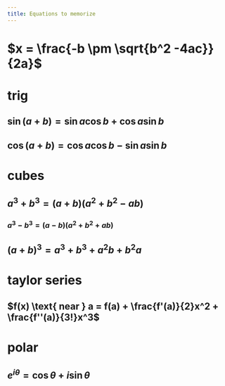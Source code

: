 ```yaml
---
title: Equations to memorize
---
```


# $x = \frac{-b \pm \sqrt{b^2 -4ac}}{2a}$

# trig

## $\sin  (a+b) = \sin  a \cos  b + \cos  a \sin  b$

## $\cos  (a+b) = \cos  a \cos  b - \sin  a \sin  b$

# cubes

## $a^3+b^3 = (a+b)(a^2+b^2-ab)$

### $a^3 - b ^3 = (a-b) (a^2+b^2+ab)$

## $(a+b)^3 = a^3+b^3+a^2b+b^2a$

# taylor series

## $f(x) \text{ near } a = f(a) + \frac{f'(a)}{2}x^2 + \frac{f''(a)}{3!}x^3$

# polar

## $e^{i\theta} = \cos  \theta  + i \sin \theta$
